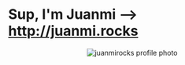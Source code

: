 # Sup, I'm Juanmi --> **http://juanmi.rocks**

<p align="center">
  <img alt="juanmirocks profile photo" src="https://twitter.com/juanmirocks/profile_image?size=original"/>
</p>

